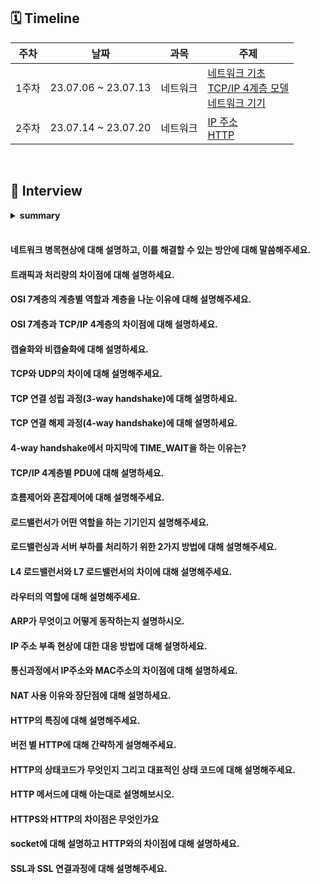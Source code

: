 ## 🗓 Timeline
| 주차 | 날짜 | 과목 | 주제 |
|--|--|--|--|
| 1주차 | 23.07.06 ~ 23.07.13 | 네트워크 | [네트워크 기초](./1.%20네트워크의%20기초)<br>[TCP/IP 4계층 모델](./2.%20TCP_IP%204계층%20모델)<br>[네트워크 기기](./3.%20네트워크%20기기)|
| 2주차 | 23.07.14 ~ 23.07.20 | 네트워크 | [IP 주소](./4.%20IP%20주소)<br>[HTTP](./5.%20HTTP)|
<br>
    
## 📝 Interview


<details>
<summary><b>summary</b></summary>
<div markdown="1">

- [질문을 적어주세요. 1](#질문을-적어주세요1)
- [질문을 적어주세요. 2](#질문을-적어주세요2)
- [질문을 적어주세요. 3](#질문을-적어주세요3)

</div>
</details>


<br>

#### 네트워크 병목현상에 대해 설명하고, 이를 해결할 수 있는 방안에 대해 말씀해주세요.

#### 트래픽과 처리량의 차이점에 대해 설명하세요.

#### OSI 7계층의 계층별 역할과 계층을 나눈 이유에 대해 설명해주세요.

#### OSI 7계층과 TCP/IP 4계층의 차이점에 대해 설명하세요.

#### 캡슐화와 비캡슐화에 대해 설명하세요.

#### TCP와 UDP의 차이에 대해 설명해주세요.

#### TCP 연결 성립 과정(3-way handshake)에 대해 설명하세요.

#### TCP 연결 해제 과정(4-way handshake)에 대해 설명하세요.

#### 4-way handshake에서 마지막에 TIME_WAIT을 하는 이유는?

#### TCP/IP 4계층별 PDU에 대해 설명하세요.

#### 흐름제어와 혼잡제어에 대해 설명해주세요.

#### 로드밸런서가 어떤 역할을 하는 기기인지 설명해주세요.

#### 로드밸런싱과 서버 부하를 처리하기 위한 2가지 방법에 대해 설명해주세요.

#### L4 로드밸런서와 L7 로드밸런서의 차이에 대해 설명해주세요.

#### 라우터의 역할에 대해 설명해주세요.

#### ARP가 무엇이고 어떻게 동작하는지 설명하시오.

#### IP 주소 부족 현상에 대한 대응 방법에 대해 설명하세요.

#### 통신과정에서 IP주소와 MAC주소의 차이점에 대해 설명하세요.

#### NAT 사용 이유와 장단점에 대해 설명하세요.

#### HTTP의 특징에 대해 설명해주세요.

#### 버전 별 HTTP에 대해 간략하게 설명해주세요.

#### HTTP의 상태코드가 무엇인지 그리고 대표적인 상태 코드에 대해 설명해주세요.

#### HTTP 메서드에 대해 아는대로 설명해보시오.

#### HTTPS와 HTTP의 차이점은 무엇인가요

#### socket에 대해 설명하고 HTTP와의 차이점에 대해 설명하세요.

#### SSL과 SSL 연결과정에 대해 설명해주세요.
